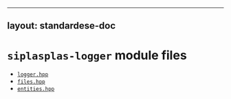 
---
layout: standardese-doc
---


# `siplasplas-logger` module files


 - [`logger.hpp`]({{site.url}}/doc/standardese/master/siplasplas-logger/logger.html)
 - [`files.hpp`]({{site.url}}/doc/standardese/master/siplasplas-logger/files.html)
 - [`entities.hpp`]({{site.url}}/doc/standardese/master/siplasplas-logger/entities.html)